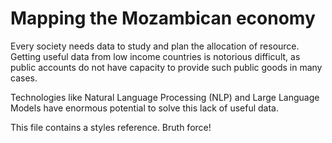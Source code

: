 
<head>
    <link rel="stylesheet" href="../styles.css">
</head>


# Mapping the Mozambican economy

Every society needs data to study and plan the allocation of resource. Getting useful data from low income countries is notorious difficult, as public accounts do not have capacity to provide such public goods in many cases.

Technologies like Natural Language Processing (NLP) and Large Language Models have enormous potential to solve this lack of useful data.

This file contains a styles reference. Bruth force!
